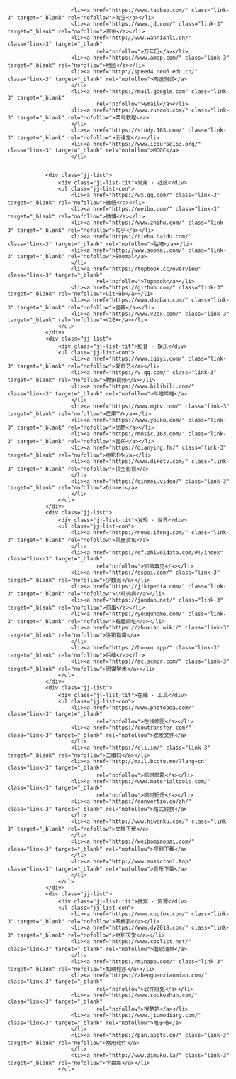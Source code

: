 				
						<li><a href="https://www.taobao.com/" class="link-3" target="_blank" rel="nofollow">淘宝</a></li>
						<li><a href="https://www.jd.com/" class="link-3" target="_blank" rel="nofollow">京东</a></li>
						<li><a href="http://www.wannianli.cn/" class="link-3" target="_blank"
								rel="nofollow">万年历</a></li>
						<li><a href="https://www.amap.com/" class="link-3" target="_blank" rel="nofollow">地图</a></li>
						<li><a href="http://speed4.neu6.edu.cn/" class="link-3" target="_blank" rel="nofollow">网速测试</a>
						</li>
						<li><a href="https://mail.google.com" class="link-3" target="_blank"
								rel="nofollow">Gmail</a></li>
						<li><a href="https://www.runoob.com/" class="link-3" target="_blank" rel="nofollow">菜鸟教程</a>
						</li>
						<li><a href="https://study.163.com/" class="link-3" target="_blank" rel="nofollow">云课堂</a></li>
						<li><a href="https://www.icourse163.org/" class="link-3" target="_blank" rel="nofollow">MOOC</a>
						</li>
					

				<div class="jj-list">
					<div class="jj-list-tit">常用 · 社区</div>
					<ul class="jj-list-con">
						<li><a href="https://wx.qq.com/" class="link-3" target="_blank" rel="nofollow">微信</a></li>
						<li><a href="https://weibo.com/" class="link-3" target="_blank" rel="nofollow">微博</a></li>
						<li><a href="https://www.zhihu.com/" class="link-3" target="_blank" rel="nofollow">知乎</a></li>
						<li><a href="https://tieba.baidu.com/" class="link-3" target="_blank" rel="nofollow">贴吧</a></li>
						<li><a href="http://www.soomal.com/" class="link-3" target="_blank" rel="nofollow">Soomal</a>
						</li>
						<li><a href="https://topbook.cc/overview" class="link-3" target="_blank"
								rel="nofollow">Topbook</a></li>
						<li><a href="https://github.com/" class="link-3" target="_blank" rel="nofollow">GitHub</a></li>
						<li><a href="https://www.douban.com/" class="link-3" target="_blank" rel="nofollow">豆瓣</a></li>
						<li><a href="https://www.v2ex.com/" class="link-3" target="_blank" rel="nofollow">V2EX</a></li>
					</ul>
				</div>
				<div class="jj-list">
					<div class="jj-list-tit">影音 · 娱乐</div>
					<ul class="jj-list-con">
						<li><a href="https://www.iqiyi.com/" class="link-3" target="_blank" rel="nofollow">爱奇艺</a></li>
						<li><a href="https://v.qq.com/" class="link-3" target="_blank" rel="nofollow">腾讯视频</a></li>
						<li><a href="https://www.bilibili.com/" class="link-3" target="_blank" rel="nofollow">哔哩哔哩</a>
						</li>
						<li><a href="https://www.mgtv.com/" class="link-3" target="_blank" rel="nofollow">芒果TV</a></li>
						<li><a href="https://www.youku.com/" class="link-3" target="_blank" rel="nofollow">优酷</a></li>
						<li><a href="https://music.163.com/" class="link-3" target="_blank" rel="nofollow">音乐</a></li>
						<li><a href="https://dianying.fm/" class="link-3" target="_blank" rel="nofollow">电影FM</a></li>
						<li><a href="https://www.dikotv.com/" class="link-3" target="_blank" rel="nofollow">顶空影视</a>
						</li>
						<li><a href="https://qinmei.video/" class="link-3" target="_blank" rel="nofollow">Qinmei</a>
						</li>
					</ul>
				</div>
				<div class="jj-list">
					<div class="jj-list-tit">发现 · 世界</div>
					<ul class="jj-list-con">
						<li><a href="https://news.ifeng.com/" class="link-3" target="_blank" rel="nofollow">凤凰资讯</a>
						</li>
						<li><a href="https://ef.zhiweidata.com/#!/index" class="link-3" target="_blank"
								rel="nofollow">知微事见</a></li>
						<li><a href="https://sspai.com/" class="link-3" target="_blank" rel="nofollow">少数派</a></li>
						<li><a href="https://jikipedia.com/" class="link-3" target="_blank" rel="nofollow">小鸡词典</a></li>
						<li><a href="https://jandan.net/" class="link-3" target="_blank" rel="nofollow">煎蛋</a></li>
						<li><a href="https://youquhome.com/" class="link-3" target="_blank" rel="nofollow">有趣网址</a></li>
						<li><a href="https://zhuxiao.wiki/" class="link-3" target="_blank" rel="nofollow">注销指南</a>
						</li>
						<li><a href="https://houxu.app/" class="link-3" target="_blank" rel="nofollow">后续</a></li>
						<li><a href="https://ac.scmor.com/" class="link-3" target="_blank" rel="nofollow">思谋学术</a></li>
					</ul>
				</div>
				<div class="jj-list">
					<div class="jj-list-tit">在线 · 工具</div>
					<ul class="jj-list-con">
						<li><a href="https://www.photopea.com/" class="link-3" target="_blank"
								rel="nofollow">在线修图</a></li>
						<li><a href="https://cowtransfer.com/" class="link-3" target="_blank" rel="nofollow">收发文件</a>
						</li>
						<li><a href="https://cli.im/" class="link-3" target="_blank" rel="nofollow">二维码</a></li>
						<li><a href="http://mail.bccto.me/?lang=cn" class="link-3" target="_blank"
								rel="nofollow">临时邮箱</a></li>
						<li><a href="https://www.materialtools.com/" class="link-3" target="_blank"
								rel="nofollow">临时短信</a></li>
						<li><a href="https://convertio.co/zh/" class="link-3" target="_blank" rel="nofollow">格式转换</a>
						</li>
						<li><a href="http://www.hiwenku.com/" class="link-3" target="_blank" rel="nofollow">文档下载</a>
						</li>
						<li><a href="https://weibomiaopai.com/" class="link-3" target="_blank" rel="nofollow">视频下载</a>
						</li>
						<li><a href="http://www.musictool.top" class="link-3" target="_blank" rel="nofollow">音乐下载</a>
						</li>
					</ul>
				</div>
				<div class="jj-list">
					<div class="jj-list-tit">搜索 · 资源</div>
					<ul class="jj-list-con">
						<li><a href="https://www.cupfox.com/" class="link-3" target="_blank" rel="nofollow">茶杯狐</a></li>
						<li><a href="https://www.dy2018.com/" class="link-3" target="_blank" rel="nofollow">电影天堂</a></li>
						<li><a href="https://www.coolist.net/" class="link-3" target="_blank" rel="nofollow">酷软清单</a>
						</li>
						<li><a href="https://minapp.com/" class="link-3" target="_blank" rel="nofollow">知晓程序</a></li>
						<li><a href="https://zhengbanxianmian.com/" class="link-3" target="_blank"
								rel="nofollow">软件限免</a></li>
						<li><a href="https://www.soukuzhan.com/" class="link-3" target="_blank"
								rel="nofollow">搜酷站</a></li>
						<li><a href="https://www.jiumodiary.com/" class="link-3" target="_blank" rel="nofollow">电子书</a>
						</li>
						<li><a href="https://pan.appts.cn/" class="link-3" target="_blank" rel="nofollow">常用软件</a>
						</li>
						<li><a href="http://www.zimuku.la/" class="link-3" target="_blank" rel="nofollow">字幕库</a></li>
					</ul>
</div>
